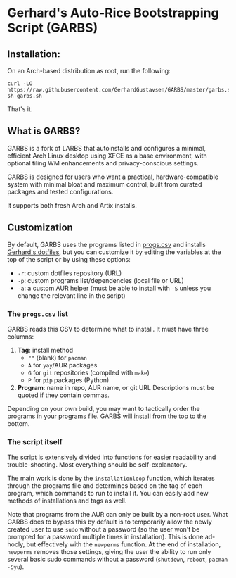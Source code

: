 # Gerhard's Auto-Rice Bootstrapping Script (GARBS)

## Installation:

On an Arch-based distribution as root, run the following:

```
curl -LO https://raw.githubusercontent.com/GerhardGustavsen/GARBS/master/garbs.sh
sh garbs.sh
```

That's it.

## What is GARBS?

GARBS is a fork of LARBS that autoinstalls and configures a minimal,
efficient Arch Linux desktop using XFCE as a base environment,
with optional tiling WM enhancements and privacy-conscious settings.

GARBS is designed for users who want a practical, hardware-compatible system
with minimal bloat and maximum control, built from curated packages and
tested configurations.

It supports both fresh Arch and Artix installs.

## Customization

By default, GARBS uses the programs listed in [progs.csv](progs/progs.csv) and installs
[Gerhard's dotfiles](https://github.com/GerhardGustavsen/dotfiles),
but you can customize it by editing the variables at the top of the script or by using these options:

- `-r`: custom dotfiles repository (URL)
- `-p`: custom programs list/dependencies (local file or URL)
- `-a`: a custom AUR helper (must be able to install with `-S` unless you
  change the relevant line in the script)

### The `progs.csv` list

GARBS reads this CSV to determine what to install. It must have three columns:

1. **Tag**: install method
   - `""` (blank) for `pacman`
   - `A` for `yay`/AUR packages
   - `G` for `git` repositories (compiled with `make`)
   - `P` for `pip` packages (Python)
2. **Program**: name in repo, AUR name, or git URL
Descriptions must be quoted if they contain commas.

Depending on your own build, you may want to tactically order the programs in
your programs file. GARBS will install from the top to the bottom.

### The script itself

The script is extensively divided into functions for easier readability and
trouble-shooting. Most everything should be self-explanatory.

The main work is done by the `installationloop` function, which iterates
through the programs file and determines based on the tag of each program,
which commands to run to install it. You can easily add new methods of
installations and tags as well.

Note that programs from the AUR can only be built by a non-root user. What
GARBS does to bypass this by default is to temporarily allow the newly created
user to use `sudo` without a password (so the user won't be prompted for a
password multiple times in installation). This is done ad-hocly, but
effectively with the `newperms` function. At the end of installation,
`newperms` removes those settings, giving the user the ability to run only
several basic sudo commands without a password (`shutdown`, `reboot`,
`pacman -Syu`).
